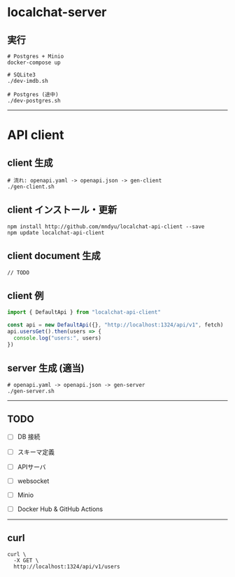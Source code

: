 # localchat-server


## 実行
```
# Postgres + Minio
docker-compose up

# SQLite3
./dev-imdb.sh

# Postgres (途中)
./dev-postgres.sh
```

------------------------------------------------------------------------
# API client

## client 生成
```
# 流れ: openapi.yaml -> openapi.json -> gen-client
./gen-client.sh
```

## client インストール・更新
```
npm install http://github.com/mndyu/localchat-api-client --save
npm update localchat-api-client
```

## client document 生成
```
// TODO
```

## client 例
```typescript
import { DefaultApi } from "localchat-api-client"

const api = new DefaultApi({}, "http://localhost:1324/api/v1", fetch)
api.usersGet().then(users => {
  console.log("users:", users)
})
```

## server 生成 (適当)
```
# openapi.yaml -> openapi.json -> gen-server
./gen-server.sh
```

------------------------------------------------------------------------

## TODO
- [ ] DB 接続
- [ ] スキーマ定義
- [ ] APIサーバ
- [ ] websocket
- [ ] Minio
- [ ] Docker Hub & GitHub Actions


------------------------------------------------------------------------
## curl
```
curl \
  -X GET \
  http://localhost:1324/api/v1/users

```
